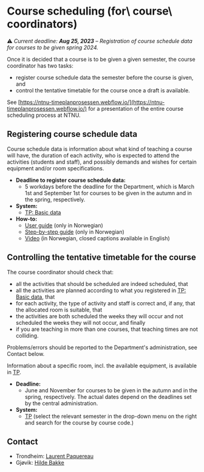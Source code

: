 # Course scheduling (for\ course\ coordinators)

:warning:
*Current deadline: **Aug 25, 2023** – Registration of course schedule data for courses to be given spring 2024.*


Once it is decided that a course is to be given a given semester, the course coordinator has two tasks:
- register course schedule data the semester before the course is given, and
- control the tentative timetable for the course once a draft is available.

See [https://ntnu-timeplanprosessen.webflow.io/](https://ntnu-timeplanprosessen.webflow.io/) for a presentation of the entire course scheduling process at NTNU.


## Registering course schedule data

Course schedule data is information about what kind of teaching a course will have, the duration of each activity, who is expected to attend the activities (students and staff), and possibly demands and wishes for certain equipment and/or room specifications. 

* **Deadline to register course schedule data:**
    - 5 workdays before the deadline for the Department, which is March 1st and September 1st for courses to be given in the autumn and in the spring, respectively.
* **System:**
    - [TP: Basic data](https://tp.educloud.no/ntnu/grunnlagsdata/) 
* **How-to:** 
    - [User guide](https://i.ntnu.no/wiki/-/wiki/Norsk/TP+-+Brukerveiledning+for+innmelding+av+timeplandata) (only in Norwegian)
    - [Step-by-step guide](https://www.bott-samarbeidet.no/fagsamarbeid/studie-bott/tp/veiledninger/grunnlagsdata/trinnvis-trinn-1.html) (only in Norwegian)
    - [Video](https://youtu.be/CIapIELkHTc) (in Norwegian, closed captions available in English)

    
## Controlling the tentative timetable for the course

The course coordinator should check that:
- all the activities that should be scheduled are indeed scheduled, that
- all the activities are planned according to what you registered in [TP: Basic data](https://tp.educloud.no/ntnu/grunnlagsdata/), that
- for each activity, the type of activity and staff is correct and, if any, that the allocated room is suitable, that
- the activities are both scheduled the weeks they will occur and not scheduled the weeks they will not occur, and finally
- if you are teaching in more than one courses, that teaching times are not colliding.

Problems/errors should be reported to the Department's administration, see Contact below.

Information about a specific room, incl. the available equipment, is available in [TP](https://tp.educloud.no/ntnu/timeplan/?type=room). 

* **Deadline:**
    - June and November for courses to be given in the autumn and in the spring, respectively. The actual dates depend on the deadlines set by the central administration.
* **System:**
    - [TP](https://tp.educloud.no/ntnu/timeplan/emner.php?lang=en) (select the relevant semester in the drop-down menu on the right and search for the course by course code.)


## Contact

* Trondheim: [Laurent Paquereau](mailto:laurent.paquereau@ntnu.no)
* Gjøvik: [Hilde Bakke](mailto:hilde.bakke@ntnu.no)
